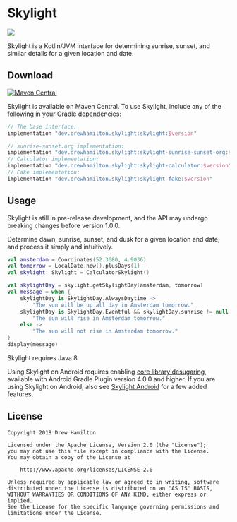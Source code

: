 # Skylight
[![](https://github.com/drewhamilton/Skylight/workflows/CI/badge.svg?branch=main)](https://github.com/drewhamilton/Skylight/actions?query=workflow%3ACI+branch%3Amain)

Skylight is a Kotlin/JVM interface for determining sunrise, sunset, and similar details for a given
location and date.

## Download
[![Maven Central](https://maven-badges.herokuapp.com/maven-central/dev.drewhamilton.skylight/skylight/badge.svg)](https://maven-badges.herokuapp.com/maven-central/dev.drewhamilton.skylight/skylight)

Skylight is available on Maven Central. To use Skylight, include any of the following in your Gradle
dependencies:

```groovy
// The base interface:
implementation "dev.drewhamilton.skylight:skylight:$version"

// sunrise-sunset.org implementation:
implementation "dev.drewhamilton.skylight:skylight-sunrise-sunset-org:$version"
// Calculator implementation:
implementation "dev.drewhamilton.skylight:skylight-calculator:$version"
// Fake implementation:
implementation "dev.drewhamilton.skylight:skylight-fake:$version"
```

## Usage
Skylight is still in pre-release development, and the API may undergo breaking changes before
version 1.0.0.

Determine dawn, sunrise, sunset, and dusk for a given location and date, and process it simply and
intuitively.

```kotlin
val amsterdam = Coordinates(52.3680, 4.9036)
val tomorrow = LocalDate.now().plusDays(1)
val skylight: Skylight = CalculatorSkylight()

val skylightDay = skylight.getSkylightDay(amsterdam, tomorrow)
val message = when {
    skylightDay is SkylightDay.AlwaysDaytime ->
        "The sun will be up all day in Amsterdam tomorrow."
    skylightDay is SkylightDay.Eventful && skylightDay.sunrise != null ->
        "The sun will rise in Amsterdam tomorrow."
    else ->
        "The sun will not rise in Amsterdam tomorrow."
}
display(message)
```

Skylight requires Java 8.

Using Skylight on Android requires enabling
[core library desugaring](https://developer.android.com/studio/preview/features#j8-desugar),
available with Android Gradle Plugin version 4.0.0 and higher. If you are using Skylight on Android,
also see [Skylight Android](https://github.com/drewhamilton/SkylightAndroid) for a few added
features.

## License
```
Copyright 2018 Drew Hamilton

Licensed under the Apache License, Version 2.0 (the "License");
you may not use this file except in compliance with the License.
You may obtain a copy of the License at

    http://www.apache.org/licenses/LICENSE-2.0

Unless required by applicable law or agreed to in writing, software
distributed under the License is distributed on an "AS IS" BASIS,
WITHOUT WARRANTIES OR CONDITIONS OF ANY KIND, either express or implied.
See the License for the specific language governing permissions and
limitations under the License.
```
